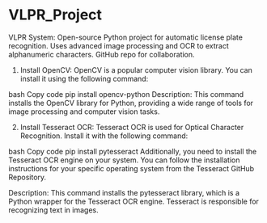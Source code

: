 # VLPR_Project
VLPR System: Open-source Python project for automatic license plate recognition. Uses advanced image processing and OCR to extract alphanumeric characters. GitHub repo for collaboration.
 1. Install OpenCV:
OpenCV is a popular computer vision library. You can install it using the following command:

bash
Copy code
pip install opencv-python
Description: This command installs the OpenCV library for Python, providing a wide range of tools for image processing and computer vision tasks.

2. Install Tesseract OCR:
Tesseract OCR is used for Optical Character Recognition. Install it with the following command:

bash
Copy code
pip install pytesseract
Additionally, you need to install the Tesseract OCR engine on your system. You can follow the installation instructions for your specific operating system from the Tesseract GitHub Repository.

Description: This command installs the pytesseract library, which is a Python wrapper for the Tesseract OCR engine. Tesseract is responsible for recognizing text in images.
